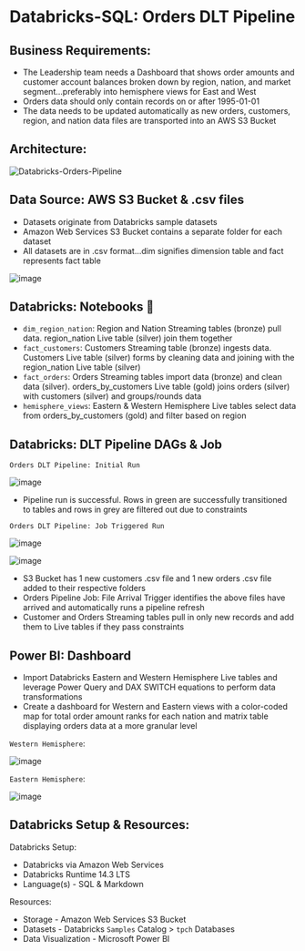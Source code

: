 # Databricks-SQL: Orders DLT Pipeline

## Business Requirements: 
  * The Leadership team needs a Dashboard that shows order amounts and customer account balances broken down by region, nation, and market segment...preferably into hemisphere views for East and West
  * Orders data should only contain records on or after 1995-01-01
  * The data needs to be updated automatically as new orders, customers, region, and nation data files are transported into an AWS S3 Bucket

## Architecture:
![Databricks-Orders-Pipeline](https://github.com/tKetelhut95/Databricks-Orders-Pipeline/assets/16889892/40b0bb2b-3c86-4acd-b097-32568a584fb3)


## Data Source: AWS S3 Bucket & .csv files

* Datasets originate from Databricks sample datasets
* Amazon Web Services S3 Bucket contains a separate folder for each dataset
* All datasets are in .csv format...dim signifies dimension table and fact represents fact table
  
![image](https://github.com/tKetelhut95/Databricks-Orders-Pipeline/assets/16889892/d4d5a555-bf36-45bb-bba7-7b313989f81f)



## Databricks: Notebooks 📔 

* `dim_region_nation`: Region and Nation Streaming tables (bronze) pull data. region_nation Live table (silver) join them together
* `fact_customers`: Customers Streaming table (bronze) ingests data. Customers Live table (silver) forms by cleaning data and joining with the region_nation Live table (silver)
* `fact_orders`: Orders Streaming tables import data (bronze) and clean data (silver). orders_by_customers Live table (gold) joins orders (silver) with customers (silver) and groups/rounds data
* `hemisphere_views`: Eastern & Western Hemisphere Live tables select data from orders_by_customers (gold) and filter based on region

## Databricks: DLT Pipeline DAGs & Job

`Orders DLT Pipeline: Initial Run`

![image](https://github.com/tKetelhut95/Databricks-Orders-Pipeline/assets/16889892/609ebd23-912c-4a52-a599-46c709b25c59)
   * Pipeline run is successful. Rows in green are successfully transitioned to tables and rows in grey are filtered out due to constraints

`Orders DLT Pipeline: Job Triggered Run`

![image](https://github.com/tKetelhut95/Databricks-Orders-Pipeline/assets/16889892/65bed1d4-76cc-44f9-87dd-b4b41ee37225)

![image](https://github.com/tKetelhut95/Databricks-Orders-Pipeline/assets/16889892/8dcfad10-a0d6-4191-a182-1b26abfc1244)

   * S3 Bucket has 1 new customers .csv file and 1 new orders .csv file added to their respective folders
   * Orders Pipeline Job: File Arrival Trigger identifies the above files have arrived and automatically runs a pipeline refresh
   * Customer and Orders Streaming tables pull in only new records and add them to Live tables if they pass constraints

## Power BI: Dashboard
   * Import Databricks Eastern and Western Hemisphere Live tables and leverage Power Query and DAX SWITCH equations to perform data transformations
   * Create a dashboard for Western and Eastern views with a color-coded map for total order amount ranks for each nation and matrix table displaying orders data at a more granular level
   
   `Western Hemisphere`:

![image](https://github.com/tKetelhut95/Databricks-Orders-Pipeline/assets/16889892/9c679051-9931-4fae-be21-a4c25304f1e8)


   `Eastern Hemisphere`:
   
![image](https://github.com/tKetelhut95/Databricks-Orders-Pipeline/assets/16889892/9746424f-8ead-42ba-ab9c-c470132ca5b4)


## Databricks Setup & Resources:

Databricks Setup:
   * Databricks via Amazon Web Services 
   * Databricks Runtime 14.3 LTS
   * Language(s) - SQL & Markdown

Resources:
   * Storage - Amazon Web Services S3 Bucket
   * Datasets - Databricks `Samples` Catalog > `tpch` Databases
   * Data Visualization - Microsoft Power BI
   
   

